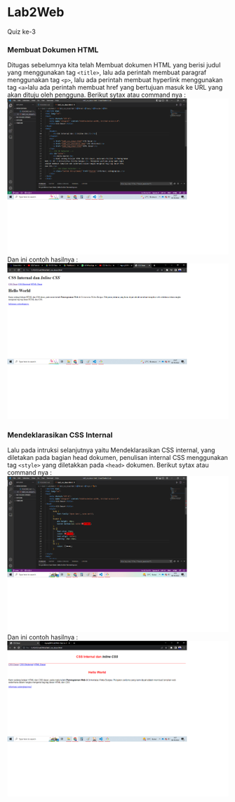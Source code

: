 # Lab2Web
Quiz ke-3


### Membuat Dokumen HTML
Ditugas sebelumnya kita telah Membuat dokumen HTML yang berisi judul yang menggunakan tag `<title>`, lalu ada perintah membuat paragraf menggunakan tag `<p>`, lalu ada perintah membuat hyperlink menggunakan tag `<a>`lalu ada perintah membuat href yang bertujuan masuk ke URL yang akan dituju oleh pengguna. Berikut sytax atau command nya :
![Gambar 1](screenshoot/ss01.png)
Dan ini contoh hasilnya :
![Gambar 2](screenshoot/ss1.png)

### Mendeklarasikan CSS Internal
Lalu pada intruksi selanjutnya yaitu Mendeklarasikan CSS internal, yang diletakan pada bagian head dokumen, penulisan internal CSS menggunakan tag `<style>` yang diletakkan pada `<head>` dokumen. Berikut sytax atau command nya :
![Gambar 3](screenshoot/ss02.png)
Dan ini contoh hasilnya :
![Gambar 4](screenshoot/ss2.png)